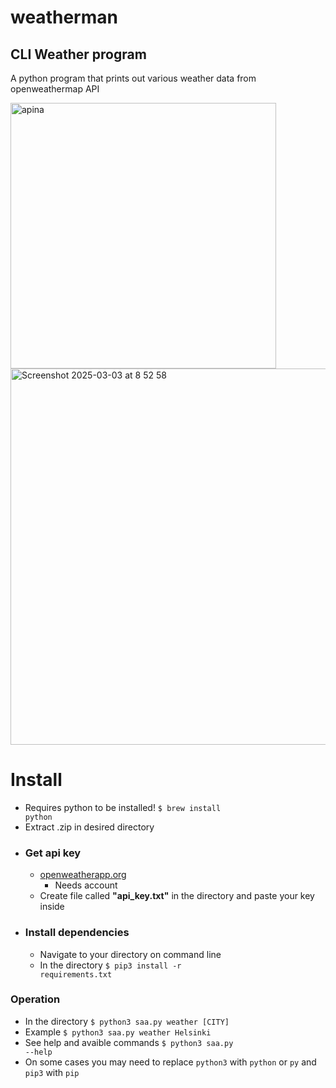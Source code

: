 # weatherman

## CLI Weather program
 A python program that prints out various weather data from openweathermap API

<img width="425" alt="apina" src="https://github.com/user-attachments/assets/cf144f27-5dd4-449e-9acc-2dd29820a7ff" />

<img width="602" alt="Screenshot 2025-03-03 at 8 52 58" src="https://github.com/user-attachments/assets/7794701d-c12f-4da4-af1c-b3d1bc467c83" />


# Install
- Requires python to be installed! <code>$ brew install python</code>
- Extract .zip in desired directory
- ### Get api key
  - [openweatherapp.org](https://openweathermap.org/)
    - Needs account
  - Create file called <b>"api_key.txt"</b> in the directory and paste your key inside
- ### Install dependencies
  - Navigate to your directory on command line
  - In the directory <code>$ pip3 install -r requirements.txt</code>
### Operation
- In the directory <code>$ python3 saa.py weather [CITY]</code>
- Example <code>$ python3 saa.py weather Helsinki</code>
- See help and avaible commands <code>$ python3 saa.py --help</code>
- On some cases you may need to replace <code>python3</code> with <code>python</code> or <code>py</code> and <code>pip3</code> with <code>pip</code>
